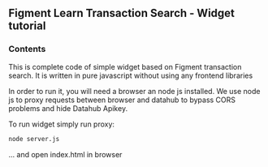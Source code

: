 ## Figment Learn Transaction Search - Widget tutorial

### Contents
This is complete code of simple widget based on Figment transaction search.
It is written in pure javascript without using any frontend libraries

In order to run it, you will need a browser an node js installed.
We use node js to proxy requests between browser and datahub to bypass CORS problems and hide Datahub Apikey.

To run widget simply run proxy:
```bash
node server.js
```

... and open index.html in browser

